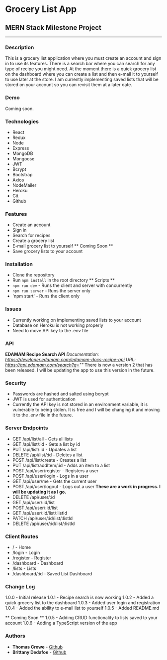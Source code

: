 # **Grocery List App**
## **MERN Stack Milestone Project** 
---
### Description
This is a grocery list application where you must create an account and sign in to use its features.  There is a search bar where you can search for any type of recipe you might need.  At the moment there is a quick grocery list on the dashboard where you can create a list and then e-mail it to yourself to use later at the store.  I am currently implementing saved lists that will be stored on your account so you can revisit them at a later date.

### Demo
Coming soon.
### Technologies
- React
- Redux
- Node
- Express
- MongoDB
- Mongoose
- JWT
- Bcrypt
- Bootstrap
- Axios
- NodeMailer
- Heroku
- Git
- Github
### Features
- Create an account
- Sign in
- Search for recipes
- Create a grocery list
- E-mail grocery list to yourself
** Coming Soon **
- Save grocery lists to your account
### Installation
- Clone the repository
- Run `npm install` in the root directory
** Scripts **
- `npm run dev` - Runs the client and server with concurrently
- `npm run server` - Runs the server only
- 'npm start' - Runs the client only
### Issues
- Currently working on implementing saved lists to your account
- Database on Heroku is not working properly
- Need to move API key to the .env file

### API
**EDAMAM Recipe Search API**
*Documentation: https://developer.edamam.com/edamam-docs-recipe-api*
*URL: https://api.edamam.com/search?q=""*
There is now a version 2 that has been released.  I will be updating the app to use this version in the future.

### Security
- Passwords are hashed and salted using bcrypt
- JWT is used for authentication
- Currently the API key is not stored in an environment variable, it is vulnerable to being stolen. It is free and I will be changing it and moving it to the .env file in the future.

### Server Endpoints
- GET /api/list/all - Gets all lists
- GET /api/list/:id - Gets a list by id
- PUT /api/list/:id - Updates a list
- DELETE /api/list/:id - Deletes a list
- POST /api/list/create - Creates a list
- PUT /api/list/addItem/:id - Adds an item to a list
- POST /api/user/register - Registers a user
- POST /api/user/login - Logs in a user
- GET /api/user/me - Gets the current user
- POST /api/user/logout - Logs out a user
**These are a work in progress.  I will be updating it as I go.**
- DELETE /api/user/:id
- GET /api/user/:id/list
- POST /api/user/:id/list
- GET /api/user/:id/list/:listId
- PATCH /api/user/:id/list/:listId
- DELETE /api/user/:id/list/:listId

### Client Routes
- / - Home
- /login - Login
- /register - Register
- /dashboard - Dashboard
- /lists - Lists
- /dashboard/:id - Saved List Dashboard

### Change Log
1.0.0 - Initial release
1.0.1 - Recipe search is now working
1.0.2 - Added a quick grocery list to the dashboard
1.0.3 - Added user login and registration
1.0.4 - Added the ability to e-mail list to yourself
1.0.5 - Added README.md

** Coming Soon **
1.0.5 - Adding CRUD functionality to lists saved to your account
1.0.6 - Adding a TypeScript version of the app

### Authors
- **Thomas Crowe** - [Github](www.github.com/wtcrowe4)
- **Brittany Dedafoe** - [Github](www.github.com/bdedafoe)








